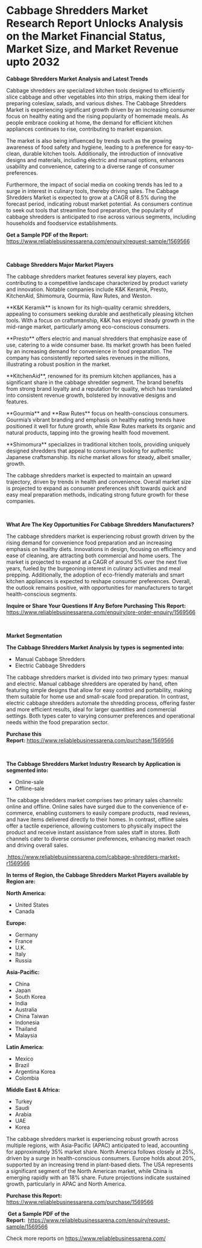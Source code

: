 <p><h1>Cabbage Shredders Market Research Report Unlocks Analysis on the Market Financial Status, Market Size, and Market Revenue upto 2032</h1></p><p><strong>Cabbage Shredders Market Analysis and Latest Trends</strong></p>
<p><p>Cabbage shredders are specialized kitchen tools designed to efficiently slice cabbage and other vegetables into thin strips, making them ideal for preparing coleslaw, salads, and various dishes. The Cabbage Shredders Market is experiencing significant growth driven by an increasing consumer focus on healthy eating and the rising popularity of homemade meals. As people embrace cooking at home, the demand for efficient kitchen appliances continues to rise, contributing to market expansion.</p><p>The market is also being influenced by trends such as the growing awareness of food safety and hygiene, leading to a preference for easy-to-clean, durable kitchen tools. Additionally, the introduction of innovative designs and materials, including electric and manual options, enhances usability and convenience, catering to a diverse range of consumer preferences.</p><p>Furthermore, the impact of social media on cooking trends has led to a surge in interest in culinary tools, thereby driving sales. The Cabbage Shredders Market is expected to grow at a CAGR of 8.5% during the forecast period, indicating robust market potential. As consumers continue to seek out tools that streamline food preparation, the popularity of cabbage shredders is anticipated to rise across various segments, including households and foodservice establishments.</p></p>
<p><strong>Get a Sample PDF of the Report:&nbsp;</strong> <a href="https://www.reliablebusinessarena.com/enquiry/request-sample/1569566?utm_campaign=2942&utm_medium=2&utm_source=Github&utm_content=ia&utm_term=25032025&utm_id=cabbage-shredders">https://www.reliablebusinessarena.com/enquiry/request-sample/1569566</a></p>
<p>&nbsp;</p>
<p><strong>Cabbage Shredders Major Market Players</strong></p>
<p><p>The cabbage shredders market features several key players, each contributing to a competitive landscape characterized by product variety and innovation. Notable companies include K&K Keramik, Presto, KitchenAid, Shimomura, Gourmia, Raw Rutes, and Weston.</p><p>**K&K Keramik** is known for its high-quality ceramic shredders, appealing to consumers seeking durable and aesthetically pleasing kitchen tools. With a focus on craftsmanship, K&K has enjoyed steady growth in the mid-range market, particularly among eco-conscious consumers.</p><p>**Presto** offers electric and manual shredders that emphasize ease of use, catering to a wide consumer base. Its market growth has been fueled by an increasing demand for convenience in food preparation. The company has consistently reported sales revenues in the millions, illustrating a robust position in the market.</p><p>**KitchenAid**, renowned for its premium kitchen appliances, has a significant share in the cabbage shredder segment. The brand benefits from strong brand loyalty and a reputation for quality, which has translated into consistent revenue growth, bolstered by innovative designs and features.</p><p>**Gourmia** and **Raw Rutes** focus on health-conscious consumers. Gourmia’s vibrant branding and emphasis on healthy eating trends have positioned it well for future growth, while Raw Rutes markets its organic and natural products, tapping into the growing health food movement.</p><p>**Shimomura** specializes in traditional kitchen tools, providing uniquely designed shredders that appeal to consumers looking for authentic Japanese craftsmanship. Its niche market allows for steady, albeit smaller, growth.</p><p>The cabbage shredders market is expected to maintain an upward trajectory, driven by trends in health and convenience. Overall market size is projected to expand as consumer preferences shift towards quick and easy meal preparation methods, indicating strong future growth for these companies.</p></p>
<p>&nbsp;</p>
<p><strong>What Are The Key Opportunities For Cabbage Shredders Manufacturers?</strong></p>
<p><p>The cabbage shredders market is experiencing robust growth driven by the rising demand for convenience food preparation and an increasing emphasis on healthy diets. Innovations in design, focusing on efficiency and ease of cleaning, are attracting both commercial and home users. The market is projected to expand at a CAGR of around 5% over the next five years, fueled by the burgeoning interest in culinary activities and meal prepping. Additionally, the adoption of eco-friendly materials and smart kitchen appliances is expected to reshape consumer preferences. Overall, the outlook remains positive, with opportunities for manufacturers to target health-conscious segments.</p></p>
<p><strong>Inquire or Share Your Questions If Any Before Purchasing This Report:</strong> <a href="https://www.reliablebusinessarena.com/enquiry/pre-order-enquiry/1569566?utm_campaign=2942&utm_medium=2&utm_source=Github&utm_content=ia&utm_term=25032025&utm_id=cabbage-shredders">https://www.reliablebusinessarena.com/enquiry/pre-order-enquiry/1569566</a></p>
<p>&nbsp;</p>
<p><strong>Market Segmentation</strong></p>
<p><strong>The Cabbage Shredders Market Analysis by types is segmented into:</strong></p>
<p><ul><li>Manual Cabbage Shredders</li><li>Electric Cabbage Shredders</li></ul></p>
<p><p>The cabbage shredders market is divided into two primary types: manual and electric. Manual cabbage shredders are operated by hand, often featuring simple designs that allow for easy control and portability, making them suitable for home use and small-scale food preparation. In contrast, electric cabbage shredders automate the shredding process, offering faster and more efficient results, ideal for larger quantities and commercial settings. Both types cater to varying consumer preferences and operational needs within the food preparation sector.</p></p>
<p><strong>Purchase this Report:&nbsp;</strong><a href="https://www.reliablebusinessarena.com/purchase/1569566?utm_campaign=2942&utm_medium=2&utm_source=Github&utm_content=ia&utm_term=25032025&utm_id=cabbage-shredders">https://www.reliablebusinessarena.com/purchase/1569566</a></p>
<p>&nbsp;</p>
<p><strong>The Cabbage Shredders Market Industry Research by Application is segmented into:</strong></p>
<p><ul><li>Online-sale</li><li>Offline-sale</li></ul></p>
<p><p>The cabbage shredders market comprises two primary sales channels: online and offline. Online sales have surged due to the convenience of e-commerce, enabling customers to easily compare products, read reviews, and have items delivered directly to their homes. In contrast, offline sales offer a tactile experience, allowing customers to physically inspect the product and receive instant assistance from sales staff in stores. Both channels cater to diverse consumer preferences, enhancing market reach and driving overall sales.</p></p>
<p><a href="https://www.reliablebusinessarena.com/cabbage-shredders-market-r1569566?utm_campaign=2942&utm_medium=2&utm_source=Github&utm_content=ia&utm_term=25032025&utm_id=cabbage-shredders">&nbsp;https://www.reliablebusinessarena.com/cabbage-shredders-market-r1569566</a></p>
<p><strong>In terms of Region, the Cabbage Shredders Market Players available by Region are:</strong></p>
<p>
    <p> <strong> North America: </strong>
        <ul>
            <li>United States</li>
            <li>Canada</li>
        </ul>
        </p> 
    <p> <strong> Europe: </strong>
        <ul>
            <li>Germany</li>
            <li>France</li>
            <li>U.K.</li>
            <li>Italy</li>
            <li>Russia</li>
        </ul>
        </p> 
    <p> <strong> Asia-Pacific: </strong>
        <ul>
            <li>China</li>
            <li>Japan</li>
            <li>South Korea</li>
            <li>India</li>
            <li>Australia</li>
            <li>China Taiwan</li>
            <li>Indonesia</li>
            <li>Thailand</li>
            <li>Malaysia</li>
        </ul>
        </p> 
    <p> <strong> Latin America: </strong>
        <ul>
            <li>Mexico</li>
            <li>Brazil</li>
            <li>Argentina Korea</li>
            <li>Colombia</li>
        </ul>
        </p> 
    <p> <strong> Middle East & Africa: </strong>
        <ul>
            <li>Turkey</li>
            <li>Saudi</li>
            <li>Arabia</li>
            <li>UAE</li>
            <li>Korea</li>
        </ul>
    </p>
    </p>
<p><p>The cabbage shredders market is experiencing robust growth across multiple regions, with Asia-Pacific (APAC) anticipated to lead, accounting for approximately 35% market share. North America follows closely at 25%, driven by a surge in health-conscious consumers. Europe holds about 20%, supported by an increasing trend in plant-based diets. The USA represents a significant segment of the North American market, while China is emerging rapidly with an 18% share. Future projections indicate sustained growth, particularly in APAC and North America.</p></p>
<p><strong>Purchase this Report: </strong><a href="https://www.reliablebusinessarena.com/purchase/1569566?utm_campaign=2942&utm_medium=2&utm_source=Github&utm_content=ia&utm_term=25032025&utm_id=cabbage-shredders">https://www.reliablebusinessarena.com/purchase/1569566</a></p>
<p>&nbsp;<strong>Get a Sample PDF of the Report:&nbsp;&nbsp;</strong><a href="https://www.reliablebusinessarena.com/enquiry/request-sample/1569566?utm_campaign=2942&utm_medium=2&utm_source=Github&utm_content=ia&utm_term=25032025&utm_id=cabbage-shredders">https://www.reliablebusinessarena.com/enquiry/request-sample/1569566</a></p>
<p><strong></strong></p>
<p>Check more reports on <a href="https://www.reliablebusinessarena.com/?utm_campaign=2942&utm_medium=2&utm_source=Github&utm_content=ia&utm_term=25032025&utm_id=cabbage-shredders">https://www.reliablebusinessarena.com/</a></p>
